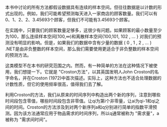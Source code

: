 本书中讨论的所有方法都假设数据具有连续的样本空间。但往往数据是以计数的形式出现的。例如，我们可能希望预测每天进入一家商店的顾客数量。我们可以有0、1、2、2、3.45693个顾客，但我们不可能有3.45693个顾客。

在实践中，只要我们的顾客数量足够多，这很少有问题。如果顾客的最小数量至少为100，那么连续样本空间[100,∞)和离散样本空间{100,101, 102 , … } 对我们的预测没有明显的影响。但是，如果我们的数据中含有少量的数据  ( 0 , 1 , 2 , … ) .NET是由非负整数的样本空间，那么我们需要使用更适合于非负整数的样本空间的预测方法。

这类模型不在本书的研究范围之内。然而，有一种简单的方法在这种情况下被使用，我们想提一下。它就是 "Croston方法"，以其英国发明人John Croston的名字命名，并在Croston (1972)中首次描述。实际上，这种方法也不适合处理数据的计数性质，但它的使用频率很高，值得我们去了解。

利用Croston的方法，我们从原来的时间序列中构造出两个新的序列，注意到哪些时间段包含零值，哪些时间段包含非零值。让qi为第i个非零量，让ai为qi-1和qi之间的时间。Croston的方法涉及到对两个新序列a和q分别进行简单的指数平滑预测。因为该方法通常应用于物品需求的时间序列，所以q通常被称为 "需求量"，a被称为 "需求间时间"。